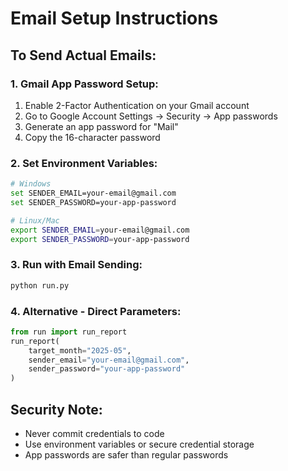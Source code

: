 # Email Setup Instructions

## To Send Actual Emails:

### 1. Gmail App Password Setup:
1. Enable 2-Factor Authentication on your Gmail account
2. Go to Google Account Settings → Security → App passwords
3. Generate an app password for "Mail"
4. Copy the 16-character password

### 2. Set Environment Variables:
```bash
# Windows
set SENDER_EMAIL=your-email@gmail.com
set SENDER_PASSWORD=your-app-password

# Linux/Mac
export SENDER_EMAIL=your-email@gmail.com
export SENDER_PASSWORD=your-app-password
```

### 3. Run with Email Sending:
```bash
python run.py
```

### 4. Alternative - Direct Parameters:
```python
from run import run_report
run_report(
    target_month="2025-05",
    sender_email="your-email@gmail.com", 
    sender_password="your-app-password"
)
```

## Security Note:
- Never commit credentials to code
- Use environment variables or secure credential storage
- App passwords are safer than regular passwords